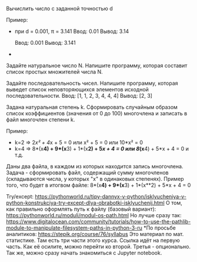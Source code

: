 Вычислить число c заданной точностью d

Пример:

- при d = 0.001, π = 3.141
Ввод: 0.01
    Вывод: 3.14

    Ввод: 0.001
    Вывод: 3.141
- 
Задайте натуральное число N. Напишите программу, которая составит список простых множителей числа N.

Задайте последовательность чисел. Напишите программу, которая выведет список неповторяющихся элементов исходной последовательности.
Ввод: [1, 1, 2, 3, 4, 4, 4]
Вывод: [2, 3]

Задана натуральная степень k. Сформировать случайным образом список коэффициентов (значения от 0 до 100) многочлена и записать в файл многочлен степени k.

Пример:

- k=2 => 2*x² + 4*x + 5 = 0 или x² + 5 = 0 или 10*x² = 0
- k=4 => 8*(x**4) + 9*(x**3) + 1*(x**2) + 5*x + 4 = 0 или 8*(x**4) + 5*x + 4 = 0 и т.д.

Даны два файла, в каждом из которых находится запись многочлена. Задача - сформировать файл,
содержащий сумму многочленов (складываются числа, у которых "х" в одинаковых степенях). Пример того, что будет в итогвом файле: 8*(x**4) + 9*(x**3) + 1*(x**2) + 5*x + 4 = 0


Try/except: https://pythonworld.ru/tipy-dannyx-v-python/isklyucheniya-v-python-konstrukciya-try-except-dlya-obrabotki-isklyuchenij.html
О том, как правильно оформлять путь к файлу (базовый вариант): https://pythonworld.ru/moduli/modul-os-path.html
Но лучше сразу так: https://www.digitalocean.com/community/tutorials/how-to-use-the-pathlib-module-to-manipulate-filesystem-paths-in-python-3-ru
*По просьбе аналитиков: https://stepik.org/course/76/syllabus
Это материал по мат. статистике. Там есть три части этого курса. Ссылка идёт на первую часть. Как её осилите, можно перейти ко второй. Третья - опционально. Так же, можно сразу начать знакомиться с Jupyter notebook.
